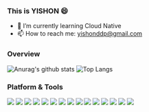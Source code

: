 ### This is YISHON 😄

- 🌱 I’m currently learning Cloud Native
- 📫 How to reach me: yishonddp@gmail.com

### Overview
![Anurag's github stats](https://github-readme-stats.vercel.app/api?username=yishonfighting&theme=vue-dark)
![Top Langs](https://github-readme-stats.vercel.app/api/top-langs/?username=yishonfighting&layout=compact&theme=vue-dark)


### Platform & Tools
![](https://visitor-badge.glitch.me/badge?page_id=yishonfighting.readme)
[![](https://img.shields.io/badge/OS-Arch%20Linux-33aadd?style=flat-square&logo=arch-linux&logoColor=ffffff)](https://www.archlinux.org/)
[![](https://img.shields.io/badge/macOS-292e33?style=flat-square&logo=apple&logoColor=ffffff)](https://www.tonymacx86.com/)
[![](https://img.shields.io/badge/-Windows-0078D6?style=flat-square&logo=windows&logoColor=ffffff)]()
[![](https://img.shields.io/badge/Google-Go-00ADD8?style=flat-square&logo=go&logoColor=ffffff)](https://github.com/golang)
[![](https://img.shields.io/badge/-C-A8B9CC?style=flat-square&logo=c&logoColor=ffffff)]()
[![](https://img.shields.io/badge/-Java-007396?style=flat-square&logo=java&logoColor=ffffff)]()
[![](https://img.shields.io/badge/-PHP-777BB4?style=flat-square&logo=php&logoColor=ffffff)]()
[![](https://img.shields.io/badge/-Redis-DC382D?style=flat-square&logo=redis&logoColor=ffffff)]()
[![](https://img.shields.io/badge/-MySQL-007396?style=flat-square&logo=mysql&logoColor=ffffff)]()
[![](https://img.shields.io/badge/-MongoDB-47A248?style=flat-square&logo=mongodb&logoColor=ffffff)]()
[![](https://img.shields.io/badge/Apache-Kafka-231F20?style=flat-square&logo=kafka&logoColor=ffffff)]()
[![](https://img.shields.io/badge/-RabbitMQ-FF6600?style=flat-square&logo=rabbitmq&logoColor=ffffff)]()
[![](https://img.shields.io/badge/Elastic-Elasticsearch-005571?style=flat-square&logo=elasticsearch&logoColor=ffffff)]()
[![](https://img.shields.io/badge/SoundCloud-Prometheus-E6522C?style=flat-square&logo=prometheus&logoColor=ffffff)]()









<!--
**yishonfighting/yishonfighting** is a ✨ _special_ ✨ repository because its `README.md` (this file) appears on your GitHub profile.

Here are some ideas to get you started:

- 🔭 I’m currently working on ...
- 🌱 I’m currently learning ...
- 👯 I’m looking to collaborate on ...
- 🤔 I’m looking for help with ...
- 💬 Ask me about ...
- 📫 How to reach me: ...
- 😄 Pronouns: ...
- ⚡ Fun fact: ...
-->

